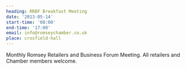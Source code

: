 ```yaml
---
heading: RRBF Breakfast Meeting
date: '2013-05-14'
start-time: '08:00'
end-time: '17:00'
email: info@romseychamber.co.uk
place: crosfield-hall
---
```

Monthly Romsey Retailers and Business Forum Meeting. All retailers and Chamber members welcome.
